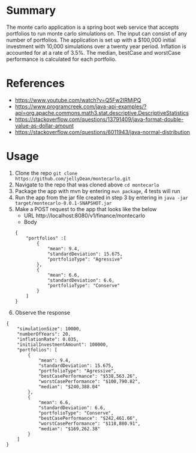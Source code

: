 # Summary
The monte carlo application is a spring boot web service that accepts portfolios to 
run monte carlo simulations on. The input can consist of any number of portfolios. 
The application is set up with a $100,000 initial investment with 10,000 simulations
over a twenty year period. Inflation is accounted for at a rate of 3.5%. The median, bestCase
 and worstCase performance is calculated for each portfolio.

# References
* https://www.youtube.com/watch?v=Q5Fw2IRMjPQ
* https://www.programcreek.com/java-api-examples/?api=org.apache.commons.math3.stat.descriptive.DescriptiveStatistics
* https://stackoverflow.com/questions/13791409/java-format-double-value-as-dollar-amount
* https://stackoverflow.com/questions/6011943/java-normal-distribution

# Usage 
1. Clone the repo `git clone https://github.com/jellyDean/montecarlo.git`
2. Navigate to the repo that was cloned above `cd montecarlo`
3. Package the app with mvn by entering `mvn package`, 4 tests will run
4. Run the app from the jar file created in step 3 by entering in `java -jar target/montecarlo-0.0.1-SNAPSHOT.jar`
5. Make a POST request to the app that looks like the below
    * URL http://localhost:8080/v1/finance/montecarlo
    * Body
    ```
    {
    	"portfolios" :[
    		{
    			"mean": 9.4,
    			"standardDeviation": 15.675,
    			"portfolioType": "Agressive"
    		},
    		{
    			"mean": 6.6,
    			"standardDeviation": 6.6,
    			"portfolioType": "Conserve"
    		}
    	]
    }
    ```
6. Observe the response
```
{
    "simulationSize": 10000,
    "numberOfYears": 20,
    "inflationRate": 0.035,
    "initialInvestmentAmount": 100000,
    "portfolios": [
        {
            "mean": 9.4,
            "standardDeviation": 15.675,
            "portfolioType": "Agressive",
            "bestCasePerformance": "$538,563.26",
            "worstCasePerformance": "$100,790.82",
            "median": "$240,388.04"
        },
        {
            "mean": 6.6,
            "standardDeviation": 6.6,
            "portfolioType": "Conserve",
            "bestCasePerformance": "$242,461.66",
            "worstCasePerformance": "$118,880.91",
            "median": "$169,262.38"
        }
    ]
}
```
